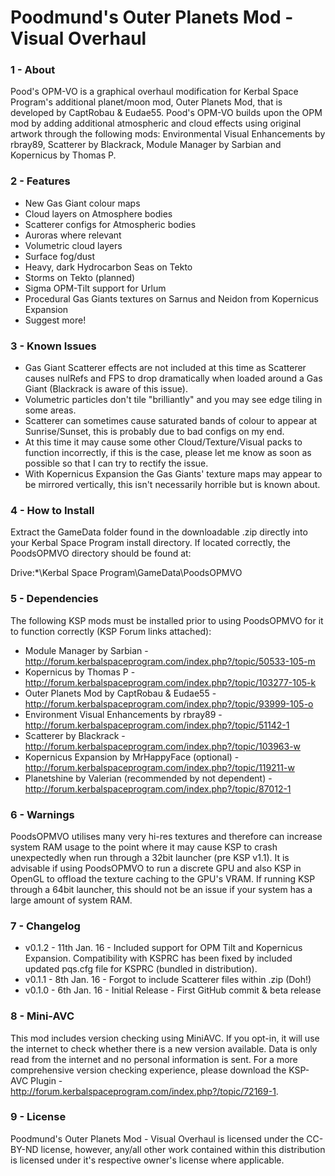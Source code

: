 # Poodmund's Outer Planets Mod - Visual Overhaul

### 1 - About

Pood's OPM-VO is a graphical overhaul modification for Kerbal Space Program's additional planet/moon mod, Outer Planets Mod, that is developed by CaptRobau & Eudae55. Pood's OPM-VO builds upon the OPM mod by adding additional atmospheric and cloud effects using original artwork through the following mods: Environmental Visual Enhancements by rbray89, Scatterer by Blackrack, Module Manager by Sarbian and Kopernicus by Thomas P.

### 2 - Features

- New Gas Giant colour maps
- Cloud layers on Atmosphere bodies
- Scatterer configs for Atmospheric bodies
- Auroras where relevant
- Volumetric cloud layers
- Surface fog/dust
- Heavy, dark Hydrocarbon Seas on Tekto
- Storms on Tekto (planned)
- Sigma OPM-Tilt support for Urlum
- Procedural Gas Giants textures on Sarnus and Neidon from Kopernicus Expansion
- Suggest more!

### 3 - Known Issues

- Gas Giant Scatterer effects are not included at this time as Scatterer causes nulRefs and FPS to drop dramatically when loaded around a Gas Giant (Blackrack is aware of this issue).
- Volumetric particles don't tile "brilliantly" and you may see edge tiling in some areas.
- Scatterer can sometimes cause saturated bands of colour to appear at Sunrise/Sunset, this is probably due to bad configs on my end.
- At this time it may cause some other Cloud/Texture/Visual packs to function incorrectly, if this is the case, please let me know as soon as possible so that I can try to rectify the issue.
- With Kopernicus Expansion the Gas Giants' texture maps may appear to be mirrored vertically, this isn't necessarily horrible but is known about.

### 4 - How to Install

Extract the GameData folder found in the downloadable .zip directly into your Kerbal Space Program install directory. If located correctly, the PoodsOPMVO directory should be found at:

Drive:\*\Kerbal Space Program\GameData\PoodsOPMVO

### 5 - Dependencies

The following KSP mods must be installed prior to using PoodsOPMVO for it to function correctly (KSP Forum links attached):

- Module Manager by Sarbian - http://forum.kerbalspaceprogram.com/index.php?/topic/50533-105-m
- Kopernicus by Thomas P - http://forum.kerbalspaceprogram.com/index.php?/topic/103277-105-k
- Outer Planets Mod by CaptRobau & Eudae55 - http://forum.kerbalspaceprogram.com/index.php?/topic/93999-105-o
- Environment Visual Enhancements by rbray89 - http://forum.kerbalspaceprogram.com/index.php?/topic/51142-1
- Scatterer by Blackrack - http://forum.kerbalspaceprogram.com/index.php?/topic/103963-w
- Kopernicus Expansion by MrHappyFace (optional) - http://forum.kerbalspaceprogram.com/index.php?/topic/119211-w
- Planetshine by Valerian (recommended by not dependent) - http://forum.kerbalspaceprogram.com/index.php?/topic/87012-1

### 6 - Warnings

PoodsOPMVO utilises many very hi-res textures and therefore can increase system RAM usage to the point where it may cause KSP to crash unexpectedly when run through a 32bit launcher (pre KSP v1.1). It is advisable if using PoodsOPMVO to run a discrete GPU and also KSP in OpenGL to offload the texture caching to the GPU's VRAM. If running KSP through a 64bit launcher, this should not be an issue if your system has a large amount of system RAM.

### 7 - Changelog

- v0.1.2 - 11th Jan. 16 - Included support for OPM Tilt and Kopernicus Expansion. Compatibility with KSPRC has been fixed by included updated pqs.cfg file for KSPRC (bundled in distribution).
- v0.1.1 - 8th Jan. 16 - Forgot to include Scatterer files within .zip (Doh!)
- v0.1.0 - 6th Jan. 16 - Initial Release - First GitHub commit & beta release

### 8 - Mini-AVC

This mod includes version checking using MiniAVC. If you opt-in, it will use the internet to check whether there is a new version available. Data is only read from the internet and no personal information is sent. For a more comprehensive version checking experience, please download the KSP-AVC Plugin - http://forum.kerbalspaceprogram.com/index.php?/topic/72169-1.

### 9 - License

Poodmund's Outer Planets Mod - Visual Overhaul is licensed under the CC-BY-ND license, however, any/all other work contained within this distribution is licensed under it's respective owner's license where applicable.
